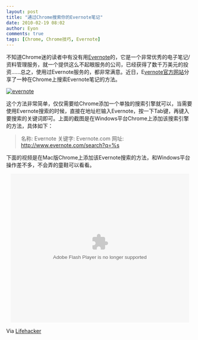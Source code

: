```yaml
---
layout: post
title: "通过Chrome搜索你的Evernote笔记"
date: 2010-02-19 08:02
author: Eyon
comments: true
tags: [Chrome, Chrome技巧, Evernote]
---
```

不知道Chrome迷的读者中有没有用[Evernote](http://evernote.com)的，它是一个非常优秀的电子笔记/资料管理服务，就一个提供这么不起眼服务的公司，已经获得了数千万美元的投资......总之，使用过Evernote服务的，都非常满意。近日，E[vernote官方网站](http://blog.evernote.com/2010/02/17/searching-through-evernote-with-google-chrome/)分享了一种在Chrome上搜索Evernote笔记的方法。

<a href="http://img.chromi.org/2010/02/evernote.png">![](http://img.chromi.org/2010/02/evernote-550x382.png "evernote")</a>

这个方法非常简单，仅仅需要给Chrome添加一个单独的搜索引擎就可以，当需要使用Evernote搜索的时候，直接在地址栏输入Evernote，按一下Tab键，再键入要搜索的关键词即可。上面的截图是在Windows平台Chrome上添加该搜索引擎的方法，具体如下：


>名称: Evernote
关键字: Evernote.com
网址: http://www.evernote.com/search?q=%s


下面的视频是在Mac版Chrome上添加该Evernote搜索的方法，和Windows平台操作差不多，不会弄的童鞋可以看看。<!--more-->

<p style="text-align: center;"><embed src="http://player.youku.com/player.php/sid/XMTUyOTA2NDEy/v.swf" quality="high" width="480" height="400" align="middle" allowScriptAccess="sameDomain" type="application/x-shockwave-flash"></embed>


Via [Lifehacker](http://lifehacker.com/5474593/search-your-evernote-notebook-with-chrome)
